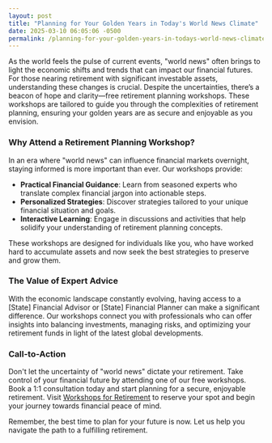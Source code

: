 ```yaml
---
layout: post
title: "Planning for Your Golden Years in Today's World News Climate"
date: 2025-03-10 06:05:06 -0500
permalink: /planning-for-your-golden-years-in-todays-world-news-climate/
---
```



As the world feels the pulse of current events, "world news" often brings to light the economic shifts and trends that can impact our financial futures. For those nearing retirement with significant investable assets, understanding these changes is crucial. Despite the uncertainties, there’s a beacon of hope and clarity—free retirement planning workshops. These workshops are tailored to guide you through the complexities of retirement planning, ensuring your golden years are as secure and enjoyable as you envision.

### Why Attend a Retirement Planning Workshop?

In an era where "world news" can influence financial markets overnight, staying informed is more important than ever. Our workshops provide:

- **Practical Financial Guidance**: Learn from seasoned experts who translate complex financial jargon into actionable steps.
- **Personalized Strategies**: Discover strategies tailored to your unique financial situation and goals.
- **Interactive Learning**: Engage in discussions and activities that help solidify your understanding of retirement planning concepts.

These workshops are designed for individuals like you, who have worked hard to accumulate assets and now seek the best strategies to preserve and grow them. 

### The Value of Expert Advice

With the economic landscape constantly evolving, having access to a [State] Financial Advisor or [State] Financial Planner can make a significant difference. Our workshops connect you with professionals who can offer insights into balancing investments, managing risks, and optimizing your retirement funds in light of the latest global developments.

### Call-to-Action

Don't let the uncertainty of "world news" dictate your retirement. Take control of your financial future by attending one of our free workshops. Book a 1:1 consultation today and start planning for a secure, enjoyable retirement. Visit [Workshops for Retirement](https://workshopsforretirement.com) to reserve your spot and begin your journey towards financial peace of mind.

Remember, the best time to plan for your future is now. Let us help you navigate the path to a fulfilling retirement.